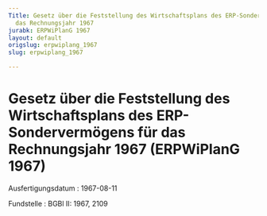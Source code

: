 ```yaml
---
Title: Gesetz über die Feststellung des Wirtschaftsplans des ERP-Sondervermögens für
  das Rechnungsjahr 1967
jurabk: ERPWiPlanG 1967
layout: default
origslug: erpwiplang_1967
slug: erpwiplang_1967

---
```


# Gesetz über die Feststellung des Wirtschaftsplans des ERP-Sondervermögens für das Rechnungsjahr 1967 (ERPWiPlanG 1967)

Ausfertigungsdatum
:   1967-08-11

Fundstelle
:   BGBl II: 1967, 2109

